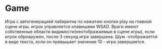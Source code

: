 # Game

Игра с автогенерацией лабиритна по нажатию кнопки play на главной сцене игры. игрок управляется клавишами WSAD.
Враги имеют собственные области видимости(неотображаемые в сцене игры), если игрок обрнаружен, после 3 секунд игра завершена. 
Шум -отображается в виде текста, если он превышает значение 10 - игра завершается. 
